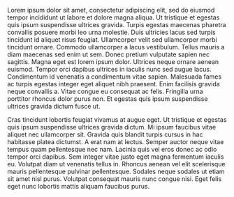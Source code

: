 Lorem ipsum dolor sit amet, consectetur adipiscing elit, sed do eiusmod tempor incididunt ut labore et dolore magna aliqua. Ut tristique et egestas quis ipsum suspendisse ultrices gravida. Turpis egestas maecenas pharetra convallis posuere morbi leo urna molestie. Duis ultricies lacus sed turpis tincidunt id aliquet risus feugiat. Ullamcorper velit sed ullamcorper morbi tincidunt ornare. Commodo ullamcorper a lacus vestibulum. Tellus mauris a diam maecenas sed enim ut sem. Donec pretium vulputate sapien nec sagittis. Magna eget est lorem ipsum dolor. Ultrices neque ornare aenean euismod. Tempor orci dapibus ultrices in iaculis nunc sed augue lacus. Condimentum id venenatis a condimentum vitae sapien. Malesuada fames ac turpis egestas integer eget aliquet nibh praesent. Enim facilisis gravida neque convallis a. Vitae congue eu consequat ac felis. Fringilla urna porttitor rhoncus dolor purus non. Et egestas quis ipsum suspendisse ultrices gravida dictum fusce ut.

Cras tincidunt lobortis feugiat vivamus at augue eget. Ut tristique et egestas quis ipsum suspendisse ultrices gravida dictum. Mi ipsum faucibus vitae aliquet nec ullamcorper sit. Gravida quis blandit turpis cursus in hac habitasse platea dictumst. A erat nam at lectus. Semper auctor neque vitae tempus quam pellentesque nec nam. Lacinia quis vel eros donec ac odio tempor orci dapibus. Sem integer vitae justo eget magna fermentum iaculis eu. Volutpat diam ut venenatis tellus in. Rhoncus aenean vel elit scelerisque mauris pellentesque pulvinar pellentesque. Sodales neque sodales ut etiam sit amet nisl purus. Volutpat consequat mauris nunc congue nisi. Eget felis eget nunc lobortis mattis aliquam faucibus purus.
